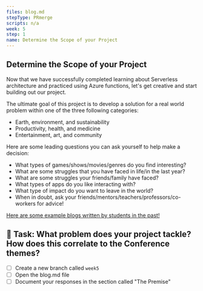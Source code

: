 ```yaml
---
files: blog.md
stepType: PRmerge
scripts: n/a
week: 5
step: 1
name: Determine the Scope of your Project
---
```


## Determine the Scope of your Project

Now that we have successfully completed learning about Serverless architecture and practiced using Azure functions, let's get creative and start building out our project.

The ultimate goal of this project is to develop a solution for a real world problem within one of the three following categories:
- Earth, environment, and sustainability
- Productivity, health, and medicine
- Entertainment, art, and community

Here are some leading questions you can ask yourself to help make a decision:
* What types of games/shows/movies/genres do you find interesting?
* What are some struggles that you have faced in life/in the last year?
* What are some struggles your friends/family have faced?
* What types of apps do you like interacting with?
* What type of impact do you want to leave in the world?
* When in doubt, ask your friends/mentors/teachers/professors/co-workers for advice!

[Here are some example blogs written by students in the past!](https://bitproject.org/blog)

## :pencil: Task: What problem does your project tackle? How does this correlate to the Conference themes?

- [ ] Create a new branch called `week5`
- [ ] Open the blog.md file
- [ ] Document your responses in the section called "The Premise"